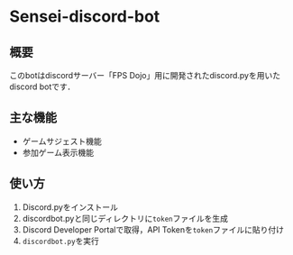 # Sensei-discord-bot

## 概要

このbotはdiscordサーバー「FPS Dojo」用に開発されたdiscord.pyを用いたdiscord botです．

## 主な機能

- ゲームサジェスト機能
- 参加ゲーム表示機能

## 使い方

1. Discord.pyをインストール
2. discordbot.pyと同じディレクトリに`token`ファイルを生成
3. Discord Developer Portalで取得，API Tokenを`token`ファイルに貼り付け
4. `discordbot.py`を実行
